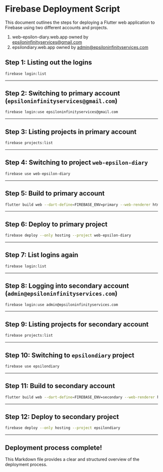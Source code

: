 
# Firebase Deployment Script

This document outlines the steps for deploying a Flutter web application to Firebase using two different accounts and projects.
1. web-epsilon-diary.web.app owned by epsiloninfinityservices@gmail.com
2. epsilondiary.web.app owned by admin@epsiloninfinityservices.com

## Step 1: Listing out the logins

```bash  
firebase login:list
```  
  
---  

## Step 2: Switching to primary account (`epsiloninfinityservices@gmail.com`)

```bash  
firebase login:use epsiloninfinityservices@gmail.com
```  
  
---  

## Step 3: Listing projects in primary account

```bash  
firebase projects:list
```  
  
---  

## Step 4: Switching to project `web-epsilon-diary`

```bash  
firebase use web-epsilon-diary
```  
  
---  

## Step 5: Build to primary account

```bash  
flutter build web --dart-define=FIREBASE_ENV=primary --web-renderer html --release
```  
  
---  

## Step 6: Deploy to primary project

```bash  
firebase deploy --only hosting --project web-epsilon-diary
```  
  
---  

## Step 7: List logins again

```bash  
firebase login:list
```  
  
---  

## Step 8: Logging into secondary account (`admin@epsiloninfinityservices.com`)

```bash  
firebase login:use admin@epsiloninfinityservices.com
```  
  
---  

## Step 9: Listing projects for secondary account

```bash  
firebase projects:list
```  
  
---  

## Step 10: Switching to `epsilondiary` project

```bash  
firebase use epsilondiary
```  
  
---  

## Step 11: Build to secondary account

```bash  
flutter build web --dart-define=FIREBASE_ENV=secondary --web-renderer html --release
```  
  
---  

## Step 12: Deploy to secondary project

```bash  
firebase deploy --only hosting --project epsilondiary
```  
  
---  

## Deployment process complete!

This Markdown file provides a clear and structured overview of the deployment process.